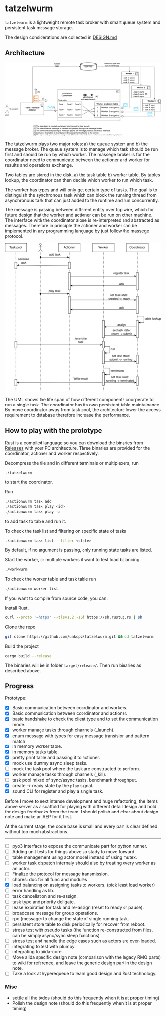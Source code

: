 # tatzelwurm

`tatzelwurm` is a lightweight remote task broker with smart queue system and persistent task message storage.

The design considerations are collected in [DESIGN.md](https://github.com/unkcpz/tatzelwurm/blob/main/DESIGN.md)

## Architecture

![The architecture summary of the new design](./misc/tatzelwurm-arch-tatz-arch.svg)

The tatzelwurm plays two major roles: a) the queue system and b) the message broker.
The queue system is to manage which task should be run first and should be run by which worker.
The massege broker is for the coordinator need to communicate between the actioner and worker for results and operations exchange.

Two tables are stored in the disk, a) the task table b) worker table. 
By tables lookup, the coordinator can then decide which worker to run which task.

The worker has types and will only get certain type of tasks.
The goal is to distinguish the synchronous task which can block the running thread from asynchronous task that can just added to the runtime and run concurrently.

The message is passing between different entity over tcp wire, which for future design that the worker and actioner can be run on other machine.
The interface with the coordinator alone is re-interpreted and abstracted as messages.
Therefore in principle the actioner and worker can be implemented in any programming language by just follow the massege protocol.

![Running a single task](./misc/tatzelwurm-arch-UML-lifetime.svg)

The UML shows the life span of how different components coorperate to run a single task.
The coordinator has its own persistent table maintainance.
By move coordinator away from task pool, the architecture lower the access requirement to database therefore increase the performance.

## How to play with the prototype

Rust is a compiled language so you can download the binaries from [Releases](https://github.com/unkcpz/tatzelwurm/releases) with your PC architecture.
Three binaries are provided for the coordinator, actioner and worker respectively.

Decompress the file and in different terminals or multiplexers, run

```bash
./tatzelwurm
```

to start the coordinator.

Run

```bash
./actionwurm task add
./actionwurm task play <id>
./actionwurm task play -a
```

to add task to table and run it.

To check the task list and filtering on specific state of tasks 

```bash
./actionwurm task list --filter <state>
```

By default, if no argument is passing, only running state tasks are listed.

Start the worker, or multiple workers if want to test load balancing.

```bash
./workwurm
```

To check the worker table and task table run

```bash
./actionwurm worker list
```


If you want to compile from source code, you can: 

[Install Rust](https://www.rust-lang.org/tools/install).

```bash
curl --proto '=https' --tlsv1.2 -sSf https://sh.rustup.rs | sh
```

Clone the repo

```bash
git clone https://github.com/unkcpz/tatzelwurm.git && cd tatzelwurm
```

Build the project

```bash
cargo build --release
```

The binaries will be in folder `target/release/`.
Then run binaries as described above.

## Progress

Prototype:

- [x] Basic communication between coordinator and workers.
- [x] Basic communication between coordinator and actioner.
- [x] basic handshake to check the client type and to set the communication mode.
- [x] worker manage tasks through channels (_launch).
- [x] enum message with types for easy message transision and pattern match
- [x] in memory worker table.
- [x] in memory tasks table.
- [x] pretty print table and passing it to actioner.
- [x] mock use dummy async sleep tasks.
- [ ] mock the task pool where the task are constructed to perform.
- [x] worker manage tasks through channels (_kill).
- [ ] task pool mixed of sync/async tasks, benchmark throughput.
- [x] create -> ready state by the `play` signal.
- [x] sound CLI for register and play a single task.

Before I move to next intense development and huge refactoring, the items above server as a scaffold for playing with different detail design and hold for design feedbacks from the team.
I should polish and clear about design note and make an AEP for it first.

At the current stage, the code base is small and every part is clear defined without too much abstractions.

---------------------

- [ ] pyo3 interface to expose the communicate part for python runner.
- [ ] Adding unit tests for things above so stady to move forward.
- [ ] table management using actor model instead of using mutex.
- [ ] worker task dispatch internaly should also by treating every worker as an actor. 
- [ ] Finalize the protocol for message transmission.
- [ ] chores: doc for all func and modules
- [x] load balancing on assigning tasks to workers. (pick least load worker)
- [ ] error handling as lib.
- [ ] task cancellation and re-assign.
- [ ] task type and priority deligate.
- [ ] lease expiration for task and re-assign (reset to ready or pause).
- [ ] broadcase message for group operations.
- [ ] rpc (message) to change the state of single running task.
- [ ] persistent store table to disk periodically for recover from reboot.
- [ ] stress test with pseudo tasks (the function re-constructed from files, can be simply async/sync sleep functions)
- [ ] stress test and handle the edge cases such as actors are over-loaded.
- [ ] integrating to test with plumpy.
- [ ] integrating to aiida-core.
- [ ] Move aiida specific design note (comparison with the legacy RMQ parts) to wiki for reference, and leave the generic design part in the design note.
- [ ] Take a look at hyperequeue to learn good design and Rust technology.

### Misc

- settle all the todos (should do this frequently when it is at proper timing)
- Polish the design note (should do this frequently when it is at proper timing)
